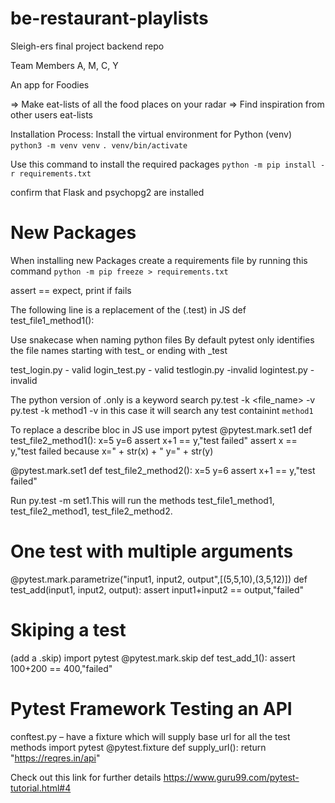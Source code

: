 # be-restaurant-playlists

Sleigh-ers final project backend repo

Team Members
A, M, C, Y

An app for Foodies

=> Make eat-lists of all the food places on your radar
=> Find inspiration from other users eat-lists 


Installation Process: 
Install the virtual environment for Python (venv)
`python3 -m venv venv`
 `. venv/bin/activate`
 
Use this command to install the required packages
`python -m pip install -r requirements.txt`

confirm that Flask and psychopg2 are installed 

# New Packages 
When installing new Packages create a requirements file by running this command 
`python -m pip freeze > requirements.txt`

assert == expect, print if fails 

The following line is a replacement of the (.test) in JS 
def test_file1_method1():

Use snakecase when naming python files
By default pytest only identifies the file names starting with test_ or ending with _test

test_login.py - valid
login_test.py - valid
testlogin.py -invalid
logintest.py -invalid

The python version of .only is a keyword search 
py.test -k <file_name> -v
py.test -k method1 -v
in this case it will search any test containint `method1` 

To replace a describe bloc in JS use 
import pytest
@pytest.mark.set1
def test_file2_method1():
	x=5
	y=6
	assert x+1 == y,"test failed"
	assert x == y,"test failed because x=" + str(x) + " y=" + str(y)

@pytest.mark.set1
def test_file2_method2():
	x=5
	y=6
	assert x+1 == y,"test failed"

Run py.test -m set1.This will run the methods test_file1_method1, test_file2_method1, test_file2_method2.

# One test with multiple arguments
@pytest.mark.parametrize("input1, input2, output",[(5,5,10),(3,5,12)])
def test_add(input1, input2, output):
	assert input1+input2 == output,"failed"


# Skiping a test 
(add a .skip)
import pytest
@pytest.mark.skip
def test_add_1():
	assert 100+200 == 400,"failed" 


# Pytest Framework Testing an API
conftest.py – have a fixture which will supply base url for all the test methods
import pytest
@pytest.fixture
def supply_url():
	return "https://reqres.in/api"


Check out this link for further details 
https://www.guru99.com/pytest-tutorial.html#4

